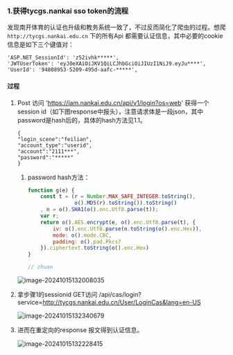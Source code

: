 ### 1.获得tycgs.nankai sso token的流程


发现南开体育的认证也升级和教务系统一致了，不过反而简化了爬虫的过程。想爬 `http://tycgs.nankai.edu.cn` 下的所有Api 都需要认证信息，其中必要的cookie信息是如下三个键值对：

~~~
'ASP.NET_SessionId': 'z52ivhk*****',
'JWTUserToken': 'eyJ0eXAiOiJKV1QiLCJhbGciOiJIUzI1NiJ9.eyJu****',
'UserId': '94808953-5209-495d-aafc-*****',
~~~

#### 过程

1. Post 访问 'https://iam.nankai.edu.cn/api/v1/login?os=web' 获得一个session id（如下图response中报头），注意请求体是一段json，其中password是hash后的，具体的hash方法见1.1。

   ~~~
   {
   "login_scene":"feilian",
   "account_type":"userid",
   "account":"2111***",
   "password":"*****"
   }
   ~~~

   1. password hash方法：

      ~~~javascript
      function g(e) {
          const t = (r = Number.MAX_SAFE_INTEGER.toString(),
                     o().MD5(r).toString()).toString()
          , n = o().SHA1(o().enc.Utf8.parse(t));
          var r;
          return o().AES.encrypt(e, o().enc.Utf8.parse(t), {
              iv: o().enc.Utf8.parse(n.toString(o().enc.Hex)),
              mode: o().mode.CBC,
              padding: o().pad.Pkcs7
          }).ciphertext.toString(o().enc.Hex)
      }
      
      // zhuan
      ~~~

      

   ![image-20241015132008035](C:\Users\lenovo\AppData\Roaming\Typora\typora-user-images\image-20241015132008035.png)

2. 拿步骤1的sessionid GET访问 /api/cas/login?service=http://tycgs.nankai.edu.cn/User/LoginCas&lang=en-US 

   ![image-20241015132340679](C:\Users\lenovo\AppData\Roaming\Typora\typora-user-images\image-20241015132340679.png)

3. 进而在重定向的response 报文得到认证信息。

   ![image-20241015132228415](C:\Users\lenovo\AppData\Roaming\Typora\typora-user-images\image-20241015132228415.png)





